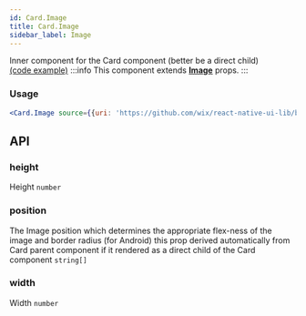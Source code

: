 ```yaml
---
id: Card.Image
title: Card.Image
sidebar_label: Image
---
```


Inner component for the Card component (better be a direct child)  
[(code example)](https://github.com/wix/react-native-ui-lib/blob/master/demo/src/screens/componentScreens/CardsScreen.tsx)
:::info
This component extends **[Image](/docs/components/media/Image)** props.
:::
<div style={{display: 'flex', flexDirection: 'row', overflowX: 'auto', maxHeight: '500px', alignItems: 'center'}}></div>

### Usage
``` jsx live
<Card.Image source={{uri: 'https://github.com/wix/react-native-ui-lib/blob/master/demo/src/assets/images/card-example.jpg'}} height={115}/>
```
## API
### height
Height
`number ` 

### position
The Image position which determines the appropriate flex-ness of the image and border radius (for Android) this prop derived automatically from Card parent component if it rendered as a direct child of the Card component
`string[] ` 

### width
Width
`number ` 


